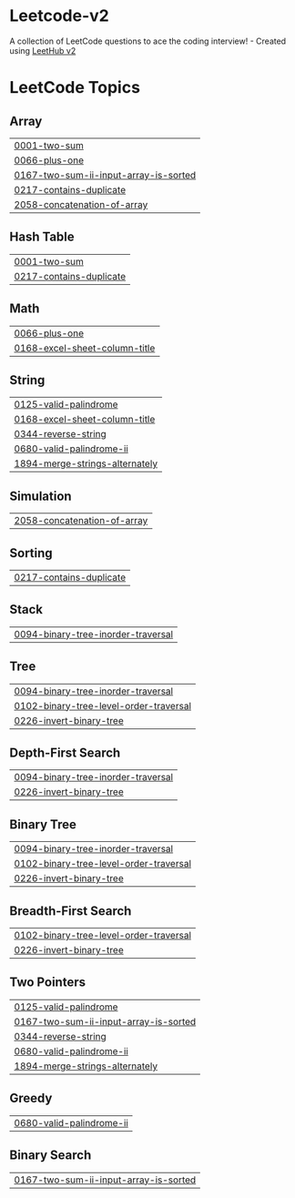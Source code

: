 # Leetcode-v2
A collection of LeetCode questions to ace the coding interview! - Created using [LeetHub v2](https://github.com/arunbhardwaj/LeetHub-2.0)

<!---LeetCode Topics Start-->
# LeetCode Topics
## Array
|  |
| ------- |
| [0001-two-sum](https://github.com/kensac/Leetcode-v2/tree/master/0001-two-sum) |
| [0066-plus-one](https://github.com/kensac/Leetcode-v2/tree/master/0066-plus-one) |
| [0167-two-sum-ii-input-array-is-sorted](https://github.com/kensac/Leetcode-v2/tree/master/0167-two-sum-ii-input-array-is-sorted) |
| [0217-contains-duplicate](https://github.com/kensac/Leetcode-v2/tree/master/0217-contains-duplicate) |
| [2058-concatenation-of-array](https://github.com/kensac/Leetcode-v2/tree/master/2058-concatenation-of-array) |
## Hash Table
|  |
| ------- |
| [0001-two-sum](https://github.com/kensac/Leetcode-v2/tree/master/0001-two-sum) |
| [0217-contains-duplicate](https://github.com/kensac/Leetcode-v2/tree/master/0217-contains-duplicate) |
## Math
|  |
| ------- |
| [0066-plus-one](https://github.com/kensac/Leetcode-v2/tree/master/0066-plus-one) |
| [0168-excel-sheet-column-title](https://github.com/kensac/Leetcode-v2/tree/master/0168-excel-sheet-column-title) |
## String
|  |
| ------- |
| [0125-valid-palindrome](https://github.com/kensac/Leetcode-v2/tree/master/0125-valid-palindrome) |
| [0168-excel-sheet-column-title](https://github.com/kensac/Leetcode-v2/tree/master/0168-excel-sheet-column-title) |
| [0344-reverse-string](https://github.com/kensac/Leetcode-v2/tree/master/0344-reverse-string) |
| [0680-valid-palindrome-ii](https://github.com/kensac/Leetcode-v2/tree/master/0680-valid-palindrome-ii) |
| [1894-merge-strings-alternately](https://github.com/kensac/Leetcode-v2/tree/master/1894-merge-strings-alternately) |
## Simulation
|  |
| ------- |
| [2058-concatenation-of-array](https://github.com/kensac/Leetcode-v2/tree/master/2058-concatenation-of-array) |
## Sorting
|  |
| ------- |
| [0217-contains-duplicate](https://github.com/kensac/Leetcode-v2/tree/master/0217-contains-duplicate) |
## Stack
|  |
| ------- |
| [0094-binary-tree-inorder-traversal](https://github.com/kensac/Leetcode-v2/tree/master/0094-binary-tree-inorder-traversal) |
## Tree
|  |
| ------- |
| [0094-binary-tree-inorder-traversal](https://github.com/kensac/Leetcode-v2/tree/master/0094-binary-tree-inorder-traversal) |
| [0102-binary-tree-level-order-traversal](https://github.com/kensac/Leetcode-v2/tree/master/0102-binary-tree-level-order-traversal) |
| [0226-invert-binary-tree](https://github.com/kensac/Leetcode-v2/tree/master/0226-invert-binary-tree) |
## Depth-First Search
|  |
| ------- |
| [0094-binary-tree-inorder-traversal](https://github.com/kensac/Leetcode-v2/tree/master/0094-binary-tree-inorder-traversal) |
| [0226-invert-binary-tree](https://github.com/kensac/Leetcode-v2/tree/master/0226-invert-binary-tree) |
## Binary Tree
|  |
| ------- |
| [0094-binary-tree-inorder-traversal](https://github.com/kensac/Leetcode-v2/tree/master/0094-binary-tree-inorder-traversal) |
| [0102-binary-tree-level-order-traversal](https://github.com/kensac/Leetcode-v2/tree/master/0102-binary-tree-level-order-traversal) |
| [0226-invert-binary-tree](https://github.com/kensac/Leetcode-v2/tree/master/0226-invert-binary-tree) |
## Breadth-First Search
|  |
| ------- |
| [0102-binary-tree-level-order-traversal](https://github.com/kensac/Leetcode-v2/tree/master/0102-binary-tree-level-order-traversal) |
| [0226-invert-binary-tree](https://github.com/kensac/Leetcode-v2/tree/master/0226-invert-binary-tree) |
## Two Pointers
|  |
| ------- |
| [0125-valid-palindrome](https://github.com/kensac/Leetcode-v2/tree/master/0125-valid-palindrome) |
| [0167-two-sum-ii-input-array-is-sorted](https://github.com/kensac/Leetcode-v2/tree/master/0167-two-sum-ii-input-array-is-sorted) |
| [0344-reverse-string](https://github.com/kensac/Leetcode-v2/tree/master/0344-reverse-string) |
| [0680-valid-palindrome-ii](https://github.com/kensac/Leetcode-v2/tree/master/0680-valid-palindrome-ii) |
| [1894-merge-strings-alternately](https://github.com/kensac/Leetcode-v2/tree/master/1894-merge-strings-alternately) |
## Greedy
|  |
| ------- |
| [0680-valid-palindrome-ii](https://github.com/kensac/Leetcode-v2/tree/master/0680-valid-palindrome-ii) |
## Binary Search
|  |
| ------- |
| [0167-two-sum-ii-input-array-is-sorted](https://github.com/kensac/Leetcode-v2/tree/master/0167-two-sum-ii-input-array-is-sorted) |
<!---LeetCode Topics End-->